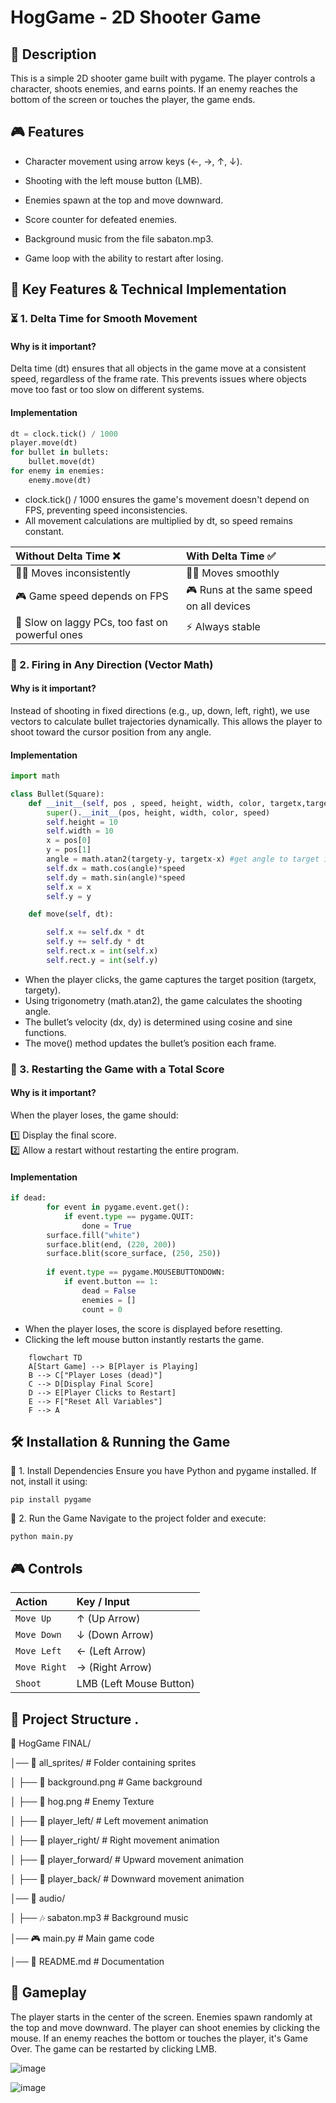 # HogGame - 2D Shooter Game

## 📌 Description
This is a simple 2D shooter game built with pygame. The player controls a character, shoots enemies, and earns points. If an enemy reaches the bottom of the screen or touches the player, the game ends.

## 🎮 Features

 - Character movement using arrow keys (←, →, ↑, ↓).

- Shooting with the left mouse button (LMB).

- Enemies spawn at the top and move downward.

- Score counter for defeated enemies.

- Background music from the file sabaton.mp3.

- Game loop with the ability to restart after losing.

## 🔨 Key Features & Technical Implementation

### ⏳ 1. Delta Time for Smooth Movement

#### Why is it important?
Delta time (dt) ensures that all objects in the game move at a consistent speed, regardless of the frame rate. This prevents issues where objects move too fast or too slow on different systems.

#### Implementation

```python
dt = clock.tick() / 1000  
player.move(dt)
for bullet in bullets:
    bullet.move(dt)
for enemy in enemies:
    enemy.move(dt)
```
- clock.tick() / 1000 ensures the game's movement doesn't depend on FPS, preventing speed inconsistencies.
- All movement calculations are multiplied by dt, so speed remains constant.

| Without Delta Time ❌ | With Delta Time ✅                 |
| :-------- | :------------------------- |
| 🏃‍♂️ Moves inconsistently | 🏃‍♂️ Moves smoothly |
| 🎮 Game speed depends on FPS | 🎮 Runs at the same speed on all devices |
| 🐌 Slow on laggy PCs, too fast on powerful ones | ⚡ Always stable |

### 🎯 2. Firing in Any Direction (Vector Math)

#### Why is it important?
Instead of shooting in fixed directions (e.g., up, down, left, right), we use vectors to calculate bullet trajectories dynamically. This allows the player to shoot toward the cursor position from any angle.

#### Implementation

```python
import math

class Bullet(Square):
    def __init__(self, pos , speed, height, width, color, targetx,targety):
        super().__init__(pos, height, width, color, speed)
        self.height = 10
        self.width = 10
        x = pos[0]
        y = pos[1]
        angle = math.atan2(targety-y, targetx-x) #get angle to target in rads
        self.dx = math.cos(angle)*speed
        self.dy = math.sin(angle)*speed
        self.x = x
        self.y = y

    def move(self, dt):

        self.x += self.dx * dt
        self.y += self.dy * dt
        self.rect.x = int(self.x)
        self.rect.y = int(self.y)

```

- When the player clicks, the game captures the target position (targetx, targety).
- Using trigonometry (math.atan2), the game calculates the shooting angle.
- The bullet’s velocity (dx, dy) is determined using cosine and sine functions.
- The move() method updates the bullet’s position each frame.

### 🔄 3. Restarting the Game with a Total Score

#### Why is it important?
When the player loses, the game should:

1️⃣ Display the final score.  
2️⃣ Allow a restart without restarting the entire program.





#### Implementation
```python
if dead:
        for event in pygame.event.get():
            if event.type == pygame.QUIT:
                done = True
        surface.fill("white")
        surface.blit(end, (220, 200))
        surface.blit(score_surface, (250, 250))
        
        if event.type == pygame.MOUSEBUTTONDOWN:
            if event.button == 1:
                dead = False 
                enemies = []
                count = 0
```

- When the player loses, the score is displayed before resetting.
- Clicking the left mouse button instantly restarts the game.

```mermaid
    flowchart TD
    A[Start Game] --> B[Player is Playing]
    B --> C["Player Loses (dead)"]
    C --> D[Display Final Score]
    D --> E[Player Clicks to Restart]
    E --> F["Reset All Variables"]
    F --> A
```
## 🛠 Installation & Running the Game

🔹 1. Install Dependencies
Ensure you have Python and pygame installed. If not, install it using:

```
pip install pygame

```
🔹 2. Run the Game
Navigate to the project folder and execute:
```
python main.py

```
## 🎮 Controls

| Action | Key / Input                 |
| :-------- | :------------------------- |
| `Move Up` | ↑ (Up Arrow) |
| `Move Down` | ↓ (Down Arrow) |
| `Move Left` | ← (Left Arrow) |
| `Move Right` | → (Right Arrow) |
| `Shoot` | LMB (Left Mouse Button) |

## 📂 Project Structure .

📂 HogGame FINAL/

│── 📂 all_sprites/         # Folder containing sprites

│   ├── 🎨 background.png   # Game background

│   ├── 🎨 hog.png   # Enemy Texture

│   ├── 📂 player_left/     # Left movement animation

│   ├── 📂 player_right/    # Right movement animation

│   ├── 📂 player_forward/  # Upward movement animation

│   ├── 📂 player_back/     # Downward movement animation

│── 🎵 audio/

│   ├── 🎶 sabaton.mp3      # Background music

│── 🎮 main.py              # Main game code

│── 📜 README.md            # Documentation

## 🔄 Gameplay
The player starts in the center of the screen.
Enemies spawn randomly at the top and move downward.
The player can shoot enemies by clicking the mouse.
If an enemy reaches the bottom or touches the player, it's Game Over.
The game can be restarted by clicking LMB.

![image](https://github.com/user-attachments/assets/8f67f38d-9d52-4512-beb2-106e06c84b4a)

![image](https://github.com/user-attachments/assets/401ef31e-1ed0-40f7-ac1a-b347fab20943)

